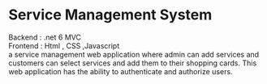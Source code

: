 # Service Management System
Backend : .net 6 MVC <br>
Frontend : Html , CSS ,Javascript <br>
a service management web application where admin can add services and customers can select services and add them to their shopping cards. This web application has the ability to authenticate and authorize users.


